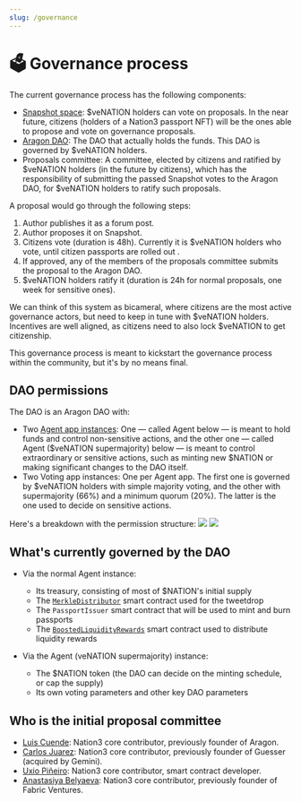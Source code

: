 ```yaml
---
slug: /governance
---
```


# 🗳 Governance process

The current governance process has the following components:

- [Snapshot space](https://snapshot.org/#/nation3.eth): $veNATION holders can vote on proposals. In the near future, citizens (holders of a Nation3 passport NFT) will be the ones able to propose and vote on governance proposals.
- [Aragon DAO](https://client.aragon.org/#/nation3): The DAO that actually holds the funds. This DAO is governed by $veNATION holders.
- Proposals committee: A committee, elected by citizens and ratified by $veNATION holders (in the future by citizens), which has the responsibility of submitting the passed Snapshot votes to the Aragon DAO, for $veNATION holders to ratify such proposals.

A proposal would go through the following steps:

1. Author publishes it as a forum post.
2. Author proposes it on Snapshot.
3. Citizens vote (duration is 48h). Currently it is $veNATION holders who vote, until citizen passports are rolled out .
4. If approved, any of the members of the proposals committee submits the proposal to the Aragon DAO.
5. $veNATION holders ratify it (duration is 24h for normal proposals, one week for sensitive ones).

We can think of this system as bicameral, where citizens are the most active governance actors, but need to keep in tune with $veNATION holders. Incentives are well aligned, as citizens need to also lock $veNATION to get citizenship.

This governance process is meant to kickstart the governance process within the community, but it's by no means final.

## DAO permissions

The DAO is an Aragon DAO with:
- Two [Agent app instances](https://aragon.org/agent): One — called Agent below — is meant to hold funds and control non-sensitive actions, and the other one — called Agent ($veNATION supermajority) below — is meant to control extraordinary or sensitive actions, such as minting new $NATION or making significant changes to the DAO itself.
- Two Voting app instances: One per Agent app. The first one is governed by $veNATION holders with simple majority voting, and the other with supermajority (66%) and a minimum quorum (20%). The latter is the one used to decide on sensitive actions.

Here's a breakdown with the permission structure:
![](https://user-images.githubusercontent.com/718208/164224949-10b3c522-9016-4ad8-98e3-c214635237e4.png)
![](https://user-images.githubusercontent.com/718208/164223663-1781297a-a82d-4fc3-a9d1-8cb0b25bba60.png)

## What's currently governed by the DAO

- Via the normal Agent instance:
  - Its treasury, consisting of most of $NATION's initial supply
  - The [`MerkleDistributor`](https://etherscan.io/address/0xcab2B7614351649870e4DCC3490Ab692bf3beD60) smart contract used for the tweetdrop
  - The `PassportIssuer` smart contract that will be used to mint and burn passports
  - The [`BoostedLiquidityRewards`](https://etherscan.io/address/0x4f1e79793fd5f5805b285c3f29379b8056a4476b) smart contract used to distribute liquidity rewards

- Via the Agent (veNATION supermajority) instance:
  - The $NATION token (the DAO can decide on the minting schedule, or cap the supply)
  - Its own voting parameters and other key DAO parameters

## Who is the initial proposal committee

- [Luis Cuende](https://twitter.com/licuende): Nation3 core contributor, previously founder of Aragon.
- [Carlos Juarez](https://twitter.com/0xPaella): Nation3 core contributor, previously founder of Guesser (acquired by Gemini).
- [Uxio Piñeiro](https://twitter.com/0xgallego): Nation3 core contributor, smart contract developer.
- [Anastasiya Belyaeva](https://twitter.com/anastasiya_vc): Nation3 core contributor, previously founder of Fabric Ventures.
